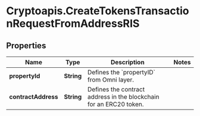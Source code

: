 # Cryptoapis.CreateTokensTransactionRequestFromAddressRIS

## Properties

Name | Type | Description | Notes
------------ | ------------- | ------------- | -------------
**propertyId** | **String** | Defines the &#x60;propertyID&#x60; from Omni layer. | 
**contractAddress** | **String** | Defines the contract address in the blockchain for an ERC20 token. | 


